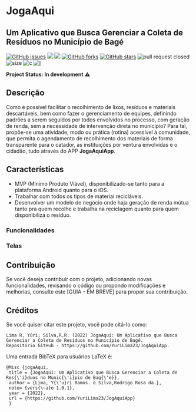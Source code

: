# JogaAqui
## Um Aplicativo que Busca Gerenciar a Coleta de Resíduos no Município de Bagé

<a href="https://github.com/YuriLima23/JogAquiApp/issues"><img alt="GitHub issues" src="https://img.shields.io/github/issues/YuriLima23/JogAquiApp"></a>
<img src="https://img.shields.io/static/v1?label=version&message=v1.0.1&color=orange&style=flat"/>
<img src="https://img.shields.io/static/v1?label=build&message=passing&color=success&style=flat"/>
<a href="https://github.com/YuriLima23/JogAquiApp/network"><img alt="GitHub forks" src="https://img.shields.io/github/forks/YuriLima23/JogAquiApp"></a>
<a href="https://github.com/YuriLima23/JogAquiApp/stargazers"><img alt="GitHub stars" src="https://img.shields.io/github/stars/YuriLima23/JogAquiApp"></a>
![pull request closed](https://img.shields.io/github/issues-pr-closed/YuriLima23/JogAquiApp?color=g)
![size](https://img.shields.io/github/repo-size/YuriLima23/JogAquiApp)
![c](https://img.shields.io/github/contributors/YuriLima23/JogAquiApp?color=g)
[![l](https://img.shields.io/badge/lifecycle-stable-brightgreen.svg)](https://www.tidyverse.org/lifecycle/#stable)


**Project Status: In development** :warning:

## Descrição
Como é possível facilitar o recolhimento de lixos, resíduos e materiais descartáveis, bem como fazer o gerenciamento de equipes, definindo padrões a serem
seguidos por todos envolvidos no processo, com geração de renda, sem a necessidade de intervenção direta no município? Para tal, propõe-se uma atividade, 
modo ou prática (rotina) acessível à comunidade, que permita o agendamento de recolhimento dos materiais de forma transparente para o catador, as 
instituições por ventura envolvidas e o cidadão, tudo através do APP **JogaAquiApp**.

## Características
- MVP (Mínimo Produto Viável), disponibilizado-se tanto para a plataforma Android quanto para o iOS.
- Trabalhar com todos os tipos de materiai recicláveis.
- Desenvolver um modelo de negócio onde haja geração de renda mútua tanto pra quem recolhe e trabalha na reciclagem quanto para quem disponibiliza o resíduo.

### Funcionalidades

### Telas

## Contribuição
Se você deseja contribuir com o projeto, adicionando novas funcionalidades, revisando o código ou propondo modificações e melhorias, consulte este [GUIA - EM BREVE] para propor sua contribuição.

## Créditos
Se você quiser citar este projeto, você pode citá-lo como:


    Lima R. Yúri; Silva,R.R. (2022) JogaAqui: Um Aplicativo que Busca Gerenciar a Coleta de Resíduos no Município de Bagé.
    Repositório GitHub - https://github.com/YuriLima23/JogAquiApp.

Uma entrada BibTeX para usuários LaTeX é:

    @Misc {jogaAqui,
     title = {JogaAqui: Um Aplicativo que Busca Gerenciar a Coleta de Res{\'i}duos no Munic{\'i}pio de Bag{\'e}},
     author = {Lima, Y{\'u}ri Ramos. e Silva,Rodrigo Rosa da.},
     note= {vers{\~a}o 1.0.1},
     year = {2022},
     url = {https://github.com/YuriLima23/JogAquiApp}
     }
